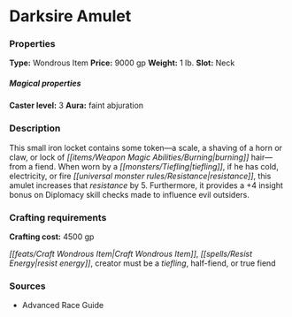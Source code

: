﻿---
Title: "Darksire Amulet"
Type: "Wondrous Item"
Price: "9000 gp"
Weight: "1 lb."
Slot: "Neck"
Caster level: "3"
Aura: "faint abjuration"
Description: |
  "This small iron locket contains some token—a scale, a shaving of a horn or claw, or lock of burning hair—from a fiend. When worn by a tiefling, if he has cold, electricity, or fire resistance, this amulet increases that resistance by 5. Furthermore, it provides a +4 insight bonus on Diplomacy skill checks made to influence evil outsiders."
Crafting cost: "4500 gp"
Sources: "['Advanced Race Guide']"
---

# Darksire Amulet

### Properties

**Type:** Wondrous Item **Price:** 9000 gp **Weight:** 1 lb. **Slot:** Neck

##### Magical properties

**Caster level:** 3 **Aura:** faint abjuration

### Description

This small iron locket contains some token—a scale, a shaving of a horn or claw, or lock of _[[items/Weapon Magic Abilities/Burning|burning]]_ hair—from a fiend. When worn by a _[[monsters/Tiefling|tiefling]]_, if he has cold, electricity, or fire _[[universal monster rules/Resistance|resistance]]_, this amulet increases that _resistance_ by 5. Furthermore, it provides a +4 insight bonus on Diplomacy skill checks made to influence evil outsiders.

### Crafting requirements

**Crafting cost:** 4500 gp

_[[feats/Craft Wondrous Item|Craft Wondrous Item]]_, _[[spells/Resist Energy|resist energy]]_, creator must be a _tiefling_, half-fiend, or true fiend

### Sources

* Advanced Race Guide